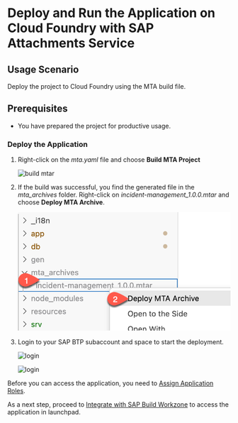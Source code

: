 # Deploy and Run the Application on Cloud Foundry with SAP Attachments Service

## Usage Scenario

Deploy the project to Cloud Foundry using the MTA build file.

## Prerequisites

* You have prepared the project for productive usage.


### Deploy the Application


1. Right-click on the *mta.yaml* file and choose **Build MTA Project**
   
   ![build mtar](./../../../remote-service/deploy/cf/images/build_mtar.png)

2. If the build was successful, you find the generated file in the *mta_archives* folder. Right-click on *incident-management_1.0.0.mtar* and choose **Deploy MTA Archive**.
   
   ![deploy mtar](./../../../remote-service/deploy/cf/images/deploy_mtar.png)

3. Login to your SAP BTP subaccount and space to start the deployment.
   
   ![login](./../../../remote-service/deploy/cf/images/login.png)

   ![login](./../../../remote-service/deploy/cf/images/select_account.png)


Before you can access the application, you need to [Assign Application Roles](https://developers.sap.com/tutorials/user-role-assignment.html).

As a next step, proceed to [Integrate with SAP Build Workzone](https://developers.sap.com/tutorials/integrate-with-work-zone.html) to access the application in launchpad.

